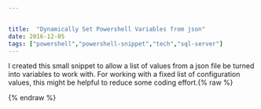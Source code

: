 ```yaml
---


title:  "Dynamically Set Powershell Variables from json"
date: 2016-12-05
tags: ["powershell","powershell-snippet","tech","sql-server"]
---
```


I created this small snippet to allow a list of values from a json file be turned into variables to work with. For working with a fixed list of configuration values, this might be helpful to reduce some coding effort.{% raw %}
 <script src="dbbc8356028264047fd742b56c5ee27e.js"></script>
{% endraw %}
